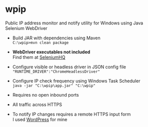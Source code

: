 # wpip
Public IP address monitor and notify utility for Windows using Java Selenium WebDriver

* Build JAR with dependencies using Maven  
  `C:\wpip>mvn clean package`

* __WebDriver executables not included__  
  Find them at [SeleniumHQ](https://www.seleniumhq.org/download/)

* Configure visible or headless driver in JSON config file  
  `"RUNTIME_DRIVER":"ChromeHeadlessDriver"`

* Configure IP check frequency using Windows Task Scheduler  
  `java -jar "C:\wpip\app.jar" "C:\wpip"`

* Requires no open inbound ports

* All traffic across HTTPS

* To notify IP changes requires a remote HTTPS input form  
  I used [WordPress](https://www.wordpress.com) for mine
